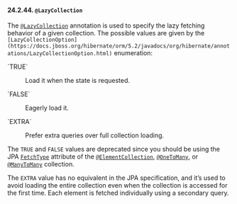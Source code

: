 #### 24.2.44. `@LazyCollection`

<div class="paragraph">

The [`@LazyCollection`](https://docs.jboss.org/hibernate/orm/5.2/javadocs/org/hibernate/annotations/LazyCollection.html) annotation is used to specify the lazy fetching behavior of a given collection.
The possible values are given by the `[LazyCollectionOption](https://docs.jboss.org/hibernate/orm/5.2/javadocs/org/hibernate/annotations/LazyCollectionOption.html)` enumeration:

</div>
<div class="dlist">
<dl>
<dt class="hdlist1">`TRUE`</dt>
<dd>

Load it when the state is requested.

</dd>
<dt class="hdlist1">`FALSE`</dt>
<dd>

Eagerly load it.

</dd>
<dt class="hdlist1">`EXTRA`</dt>
<dd>

Prefer extra queries over full collection loading.

</dd>
</dl>
</div>
<div class="paragraph">

The `TRUE` and `FALSE` values are deprecated since you should be using the JPA [`FetchType`](http://docs.oracle.com/javaee/7/api/javax/persistence/FetchType.html) attribute of the [`@ElementCollection`](#annotations-jpa-elementcollection), [`@OneToMany`](#annotations-jpa-onetomany), or [`@ManyToMany`](#annotations-jpa-manytomany) collection.

</div>
<div class="paragraph">

The `EXTRA` value has no equivalent in the JPA specification, and it&#8217;s used to avoid loading the entire collection even when the collection is accessed for the first time.
Each element is fetched individually using a secondary query.

</div>
</div>
<div class="sect3">

